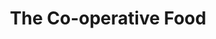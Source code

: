 ---
title: "The Co-operative Food"
url: /kettering/the-co-operative-food-bignal-court/
shop: convenience
---